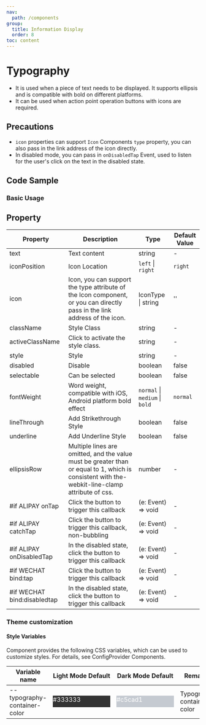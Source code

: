 ```yaml
---
nav:
  path: /components
group:
  title: Information Display
  order: 8
toc: content
---
```


# Typography

- It is used when a piece of text needs to be displayed. It supports ellipsis and is compatible with bold on different platforms.
- It can be used when action point operation buttons with icons are required.

## Precautions

- `icon` properties can support `Icon` Components `type` property, you can also pass in the link address of the icon directly.
- In disabled mode, you can pass in `onDisabledTap` Event, used to listen for the user's click on the text in the disabled state.

## Code Sample

### Basic Usage

<code src='../../demo/pages/Typography/index'></code>

## Property

| Property                        | Description                                                                | Type                           | Default Value   |
| --------------------------- | ------------------------------------------------------------------- | ------------------------------ | -------- |
| text                        | Text content                                                            | string                         | -        |
| iconPosition                | Icon Location                                                            | `left` \| `right`              | `right`  |
| icon                        | Icon, you can support the type attribute of the Icon component, or you can directly pass in the link address of the icon.  | IconType \| string             | ''       |
| className                   | Style Class                                                              | string                         | -        |
| activeClassName             | Click to activate the style class.                                                  | string                         | -        |
| style                       | Style                                                                | string                         | -        |
| disabled                    | Disable                                                            | boolean                        | false    |
| selectable                  | Can be selected                                                        | boolean                        | false    |
| fontWeight                  | Word weight, compatible with iOS, Android platform bold effect                              | `normal` \| `medium` \| `bold` | `normal` |
| lineThrough                 | Add Strikethrough Style                                                      | boolean                        | false    |
| underline                   | Add Underline Style                                                      | boolean                        | false    |
| ellipsisRow                 | Multiple lines are omitted, and the value must be greater than or equal to 1, which is consistent with the-webkit-line-clamp attribute of css. | number                         | -        |
| #if ALIPAY onTap            | Click the button to trigger this callback                                                | (e: Event) => void             | -        |
| #if ALIPAY catchTap         | Click the button to trigger this callback, non-bubbling                                        | (e: Event) => void             | -        |
| #if ALIPAY onDisabledTap    | In the disabled state, click the button to trigger this callback                                    | (e: Event) => void             | -        |
| #if WECHAT bind:tap         | Click the button to trigger this callback                                                | (e: Event) => void             | -        |
| #if WECHAT bind:disabledtap | In the disabled state, click the button to trigger this callback                                    | (e: Event) => void             | -        |

### Theme customization

#### Style Variables

Component provides the following CSS variables, which can be used to customize styles. For details, see ConfigProvider Components.

| Variable name                       | Light Mode Default                                                                                    | Dark Mode Default                                                                                    | Remarks         |
| ---------------------------- | ------------------------------------------------------------------------------------------------- | ------------------------------------------------------------------------------------------------- | ------------ |
| --typography-container-color | <div style="width: 150px; height: 30px; background-color: #333333; color: #ffffff;">#333333</div> | <div style="width: 150px; height: 30px; background-color: #c5cad1; color: #ffffff;">#c5cad1</div> | Typography container color |
